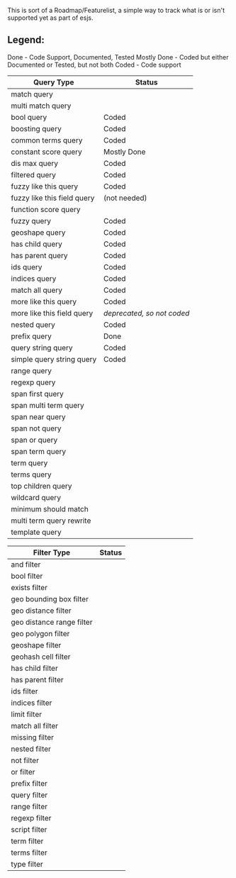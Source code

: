 This is sort of a Roadmap/Featurelist, a simple way to track what is or isn't supported
yet as part of esjs.

Legend: 
------
Done - Code Support, Documented, Tested
Mostly Done - Coded but either Documented or Tested, but not both
Coded - Code support



Query Type                    | Status
------------------------------|-----------
match query                   |  
multi match query             | 
bool query                    | Coded
boosting query                | Coded
common terms query            | Coded
constant score query          | Mostly Done
dis max query                 | Coded
filtered query                | Coded
fuzzy like this query         | Coded
fuzzy like this field query   | (not needed)
function score query          | 
fuzzy query                   | Coded
geoshape query                | Coded
has child query               | Coded
has parent query              | Coded
ids query                     | Coded
indices query                 | Coded
match all query               | Coded
more like this query          | Coded
more like this field query    | *deprecated, so not coded*
nested query                  | Coded
prefix query                  | Done
query string query            | Coded
simple query string query     | Coded
range query                   |
regexp query                  |
span first query              |
span multi term query         |
span near query               |
span not query                |
span or query                 |
span term query               |
term query                    |
terms query                   |
top children query            |
wildcard query                |
minimum should match          |
multi term query rewrite      |
template query                |


Filter Type                   | Status
------------------------------|----------
and filter                    |
bool filter                   |
exists filter                 |
geo bounding box filter       |
geo distance filter           |
geo distance range filter     |
geo polygon filter            |
geoshape filter               |
geohash cell filter           |
has child filter              |
has parent filter             |
ids filter                    |
indices filter                |
limit filter                  |
match all filter              |
missing filter                |
nested filter                 |
not filter                    |
or filter                     |
prefix filter                 |
query filter                  |
range filter                  |
regexp filter                 |
script filter                 |
term filter                   |
terms filter                  |
type filter                   |

